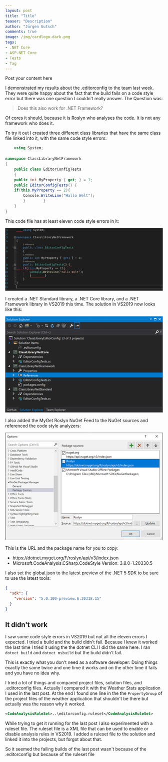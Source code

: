 ```yaml
---
layout: post
title: "Title"
teaser: "Description"
author: "Jürgen Gutsch"
comments: true
image: /img/cardlogo-dark.png
tags: 
- .NET Core
- ASP.NET Core
- Tests
- Tag
---
```


Post your content here

I demonstrated my results about the .editorconfig to the team last week. They were quite happy about the fact that the build fails on a code style error but there was one question I couldn't really answer. The Question was:

> Does this also work for .NET Framework?

Of cores it should, because it is Roslyn who analyses the code. It is not any framework who does it.

To try it out I created three different class libraries that have the same class file linked into it, with the same code style errors:

~~~csharp
    using System;

namespace ClassLibraryNetFramework
{
    public class EditorConfigTests
    {
    public int MyProperty { get; } = 1;
    public EditorConfigTests() { 
    if(this.MyProperty == 2){
        Console.WriteLine("Hallo Welt");
        }        }
    }
}
~~~

This code file has at least eleven code style errors in it:

![](../img/editorconfig/codestyleerrors.png)

I created a .NET Standard library, a .NET Core library, and a .NET Framework library in VS2019 this time. The solution in VS2019 now looks like this:

![](../img/editorconfig/solution.png) 



I also added the MyGet Roslyn NuGet Feed to the NuGet sources and referenced the code style analyzers:

![](../img/editorconfig/nugetsettings.png)

This is the URL and the package name for you to copy:

* https://dotnet.myget.org/F/roslyn/api/v3/index.json
* Microsoft.CodeAnalysis.CSharp.CodeStyle Version: 3.8.0-1.20330.5

I also set the global.json to the latest preview of the .NET 5 SDK to be sure to use the latest tools:

~~~json
{
  "sdk": {
    "version": "5.0.100-preview.6.20318.15"
  }
}

~~~

## It didn't work

I saw some code style errors in VS2019 but not all the eleven errors I expected. I tried a build and the build didn't fail. Because I knew it worked the last time I tried it using the the dotnet CLI I did the same here. I ran `dotnet build` and `dotnet msbuild` but the build didn't fail. 

This is exactly what you don't need as a software developer: Doing things exactly the same twice and one time it works and on the other time it fails and you have no idea why. 

I tried a lot of things and compared project files, solution files, and .editorconfig files. Actually I compared it with the Weather Stats application I used in the last post. At the end I found one line in the the `PropertyGroup` of the project files of the weather application that shouldn't be there but actually was the reason why it worked. 

~~~xml
<CodeAnalysisRuleSet>..\editorconfig.ruleset</CodeAnalysisRuleSet>
~~~

While trying to get it running for the last post I also experimented with a ruleset file. The ruleset file is a XML file that can be used to enable or disable analysis rules in VS2019. I added a ruleset file to the solution and linked it into the projects, but forgot about that.

So it seemed the failing builds of the last post wasn't because of the .editorconfig but because of the ruleset file

 

